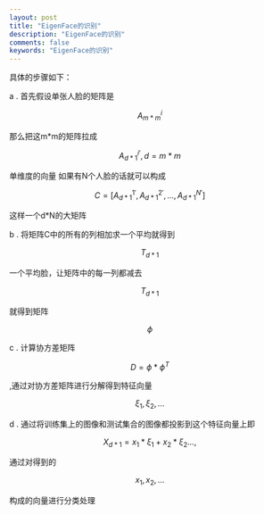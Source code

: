 ```yaml
---
layout: post
title: "EigenFace的识别"
description: "EigenFace的识别"
comments: false
keywords: "EigenFace的识别"
---
```

具体的步骤如下：

a . 首先假设单张人脸的矩阵是 

$$A_{m*m}^i$$ 

那么把这m*m的矩阵拉成 

$$A_{d*1}^{i'},d=m*m$$


单维度的向量
如果有N个人脸的话就可以构成

$$C=[A_{d*1}^{1'},A_{d*1}^{2'},...,A_{d*1}^{N'}]$$

这样一个d*N的大矩阵

b . 将矩阵C中的所有的列相加求一个平均就得到

$$T_{d*1}$$

一个平均脸，让矩阵中的每一列都减去

$$T_{d*1}$$

就得到矩阵

$$\phi$$

c . 计算协方差矩阵

$$D=\phi*\phi^T$$

,通过对协方差矩阵进行分解得到特征向量

$$\xi_1,\xi_2,...$$

d . 通过将训练集上的图像和测试集合的图像都投影到这个特征向量上即

$$X_{d*1}=x_1*\xi_1+x_2*\xi_2...,$$

通过对得到的

$$x_1,x_2,...$$

构成的向量进行分类处理
